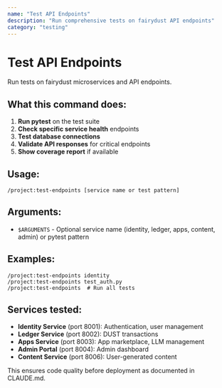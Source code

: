 ```yaml
---
name: "Test API Endpoints"
description: "Run comprehensive tests on fairydust API endpoints"
category: "testing"
---
```


# Test API Endpoints

Run tests on fairydust microservices and API endpoints.

## What this command does:

1. **Run pytest** on the test suite
2. **Check specific service health** endpoints
3. **Test database connections** 
4. **Validate API responses** for critical endpoints
5. **Show coverage report** if available

## Usage:
```
/project:test-endpoints [service name or test pattern]
```

## Arguments:
- `$ARGUMENTS` - Optional service name (identity, ledger, apps, content, admin) or pytest pattern

## Examples:
```
/project:test-endpoints identity
/project:test-endpoints test_auth.py
/project:test-endpoints  # Run all tests
```

## Services tested:
- **Identity Service** (port 8001): Authentication, user management
- **Ledger Service** (port 8002): DUST transactions
- **Apps Service** (port 8003): App marketplace, LLM management  
- **Admin Portal** (port 8004): Admin dashboard
- **Content Service** (port 8006): User-generated content

This ensures code quality before deployment as documented in CLAUDE.md.